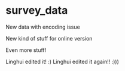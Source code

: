 # survey_data


New data with encoding issue

New kind of stuff for online version

Even more stuff!

Linghui edited it! :)
Linghui edited it again!! :)))
